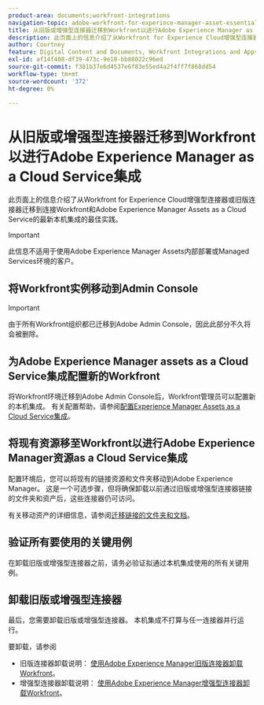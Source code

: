 ```yaml
---
product-area: documents;workfront-integrations
navigation-topic: adobe-workfront-for-experince-manager-asset-essentials
title: 从旧版或增强型连接器迁移到Workfront以进行Adobe Experience Manager as a Cloud Service集成
description: 此页面上的信息介绍了从Workfront for Experience Cloud增强型连接器或旧版连接器迁移到连接Workfront和Adobe Experience Manager Assets as a Cloud Service的最新本机集成的最佳实践。
author: Courtney
feature: Digital Content and Documents, Workfront Integrations and Apps
exl-id: af14f408-df39-473c-9e18-bb88022c96ed
source-git-commit: f381b37e6d4537e6f83e55ed4a2f4ff7f868dd54
workflow-type: tm+mt
source-wordcount: '372'
ht-degree: 0%

---
```


# 从旧版或增强型连接器迁移到Workfront以进行Adobe Experience Manager as a Cloud Service集成

此页面上的信息介绍了从Workfront for Experience Cloud增强型连接器或旧版连接器迁移到连接Workfront和Adobe Experience Manager Assets as a Cloud Service的最新本机集成的最佳实践。

>[!IMPORTANT]
>
>此信息不适用于使用Adobe Experience Manager Assets内部部署或Managed Services环境的客户。

## 将Workfront实例移动到Admin Console

>[!IMPORTANT]
>
>由于所有Workfront组织都已迁移到Adobe Admin Console，因此此部分不久将会被删除。

<!--DELETE THIS SECTION MARCH 2026-->

<!--
Customers that intend to use the new native integration between Workfront and Adobe Experience Manager Assets as a Cloud Service must ensure their Workfront environment is tied to an Adobe Admin Console. For existing Workfront environments, this will likely require a migration of the environment to a connected Adobe Admin Console. For more details regarding this migration and the associated checklist, see [Prepare to onboard your organization to the Adobe Admin Console](/help/quicksilver/administration-and-setup/adobe-admin-console/prep-for-admin-console.md). 

 Adobe must help carry out this migration. To request help, do one of the following:

* If you have Workfront Hub access, submit your request to the [Workfront Migration to Adobe Admin Console](https://hub.workfront.com/requests/new?activeTab=tab-new-helpRequest&projectID=629674d500054a38133cf26e01d06a97&path=).
* If you do not have Workfront Hub access, you can submit your request to the [Workfront to Adobe Admin Console Early Migration Request Queue](https://workfront.az1.qualtrics.com/jfe/form/SV_9T5LuHf05JUOPAi).

-->

## 为Adobe Experience Manager assets as a Cloud Service集成配置新的Workfront

将Workfront环境迁移到Adobe Admin Console后，Workfront管理员可以配置新的本机集成。 有关配置帮助，请参阅[配置Experience Manager Assets as a Cloud Service集成](/help/quicksilver/administration-and-setup/configure-integrations/configure-aacs-integration.md)。

## 将现有资源移至Workfront以进行Adobe Experience Manager资源as a Cloud Service集成

配置环境后，您可以将现有的链接资源和文件夹移动到Adobe Experience Manager。 这是一个可选步骤，但将确保卸载以前通过旧版或增强型连接器链接的文件夹和资产后，这些连接器仍可访问。

有关移动资产的详细信息，请参阅[迁移链接的文件夹和文档](/help/quicksilver/documents/workfront-and-experience-manager-integrations/legacy-enhanced-connector-migration/workfront-document-link-updates.md)。

## 验证所有要使用的关键用例

在卸载旧版或增强型连接器之前，请务必验证拟通过本机集成使用的所有关键用例。

## 卸载旧版或增强型连接器

最后，您需要卸载旧版或增强型连接器。 本机集成不打算与任一连接器并行运行。

要卸载，请参阅

* 旧版连接器卸载说明： [使用Adobe Experience Manager旧版连接器卸载Workfront](/help/quicksilver/documents/workfront-and-experience-manager-integrations/legacy-enhanced-connector-migration/uninstall-legacy-connector.md)。
* 增强型连接器卸载说明： [使用Adobe Experience Manager增强型连接器卸载Workfront](/help/quicksilver/documents/workfront-and-experience-manager-integrations/legacy-enhanced-connector-migration/uninstall-enhanced-connector.md)。
